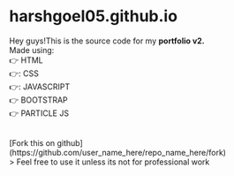 # harshgoel05.github.io

Hey guys!This is the source code for my **portfolio v2.**<br>
Made using: <br>
:point_right: HTML <br>
:point_right::  CSS <br>
:point_right:: JAVASCRIPT <br>
:point_right: BOOTSTRAP <br>
:point_right: PARTICLE JS <br> 

<br>
[Fork this on github](https://github.com/user_name_here/repo_name_here/fork)
<br>
> Feel free to use it unless its not for professional work

